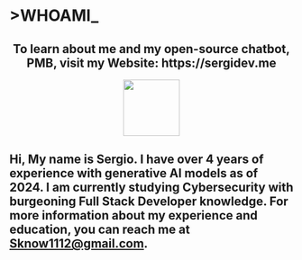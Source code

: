 # >WHOAMI_

<div align="center">
  <h2> To learn about me and my open-source chatbot, PMB, visit my Website: https://sergidev.me</h2>
</div>

<div align="center">
  <img height="100" src="https://myamber.cloud/life/v1/file?query=%7B%22token%22%3A%22a4b0d92e5b2750059777eaecba5648b2%22%2C%22root%22%3A%22cloud%22%2C%22path%22%3A%22%2Fshared-to%2Fab7d4058-65157d7f%22%7D"  />
</div>

## Hi, My name is Sergio. I have over 4 years of experience with generative AI models as of 2024. I am currently studying Cybersecurity with burgeoning Full Stack Developer knowledge. For more information about my experience and education, you can reach me at Sknow1112@gmail.com.


<!--
**Sknow1112/Sknow1112** is a ✨ _special_ ✨ repository because its `README.md` (this file) appears on your GitHub profile.

Here are some ideas to get you started:

- 🔭 I’m currently working on ...
- 🌱 I’m currently learning ...
- 👯 I’m looking to collaborate on ...
- 🤔 I’m looking for help with ...
- 💬 Ask me about ...
- 📫 How to reach me: ...
- 😄 Pronouns: ...
- ⚡ Fun fact: ...
-->
